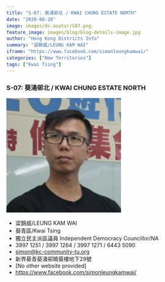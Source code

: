 ```yaml
---
title: "S-07: 葵涌邨北 / KWAI CHUNG ESTATE NORTH"
date: "2020-08-20"
image: images/dc-avatar/S07.png
feature_image: images/blog/blog-details-image.jpg
author: "Hong Kong Districts Info"
summary: "梁錦威/LEUNG KAM WAI"
iframe: "https://www.facebook.com/simonleungkamwai/"
categories: ["New Territories"]
tags: ["Kwai Tsing"]
---
```


### S-07: 葵涌邨北 / KWAI CHUNG ESTATE NORTH  
![](/images/dc-avatar/S07.png)  

 - 梁錦威/LEUNG KAM WAI  
 - 葵青區/Kwai Tsing  
 - 獨立民主派區議員 Independent Democracy Councillor/NA  
 - 3997 1251 / 3997 1264 / 3997 1271 / 6443 5090  
 - simon@kc-community-tu.org  
 - 新界葵青葵涌邨曉葵樓地下29號  
 - [No other website provided]  
 - https://www.facebook.com/simonleungkamwai/
